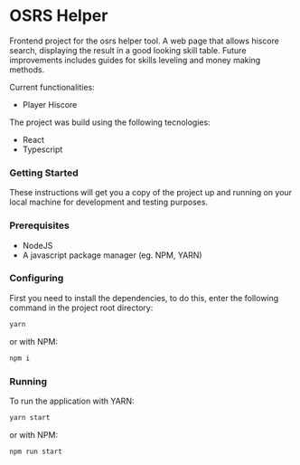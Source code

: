 # OSRS Helper

Frontend project for the osrs helper tool. A web page that allows hiscore search, displaying the result in a good looking skill table. Future improvements includes guides for skills leveling and money making methods.

Current functionalities:

- Player Hiscore

The project was build using the following tecnologies:

- React
- Typescript

### Getting Started

These instructions will get you a copy of the project up and running on your local machine for development and testing purposes.

### Prerequisites

- NodeJS
- A javascript package manager (eg. NPM, YARN)

### Configuring

First you need to install the dependencies, to do this, enter the following command in the project root directory:

```bash
yarn
```

or with NPM:

```bash
npm i
```

### Running

To run the application with YARN:

```bash
yarn start
```

or with NPM:

```bash
npm run start
```

